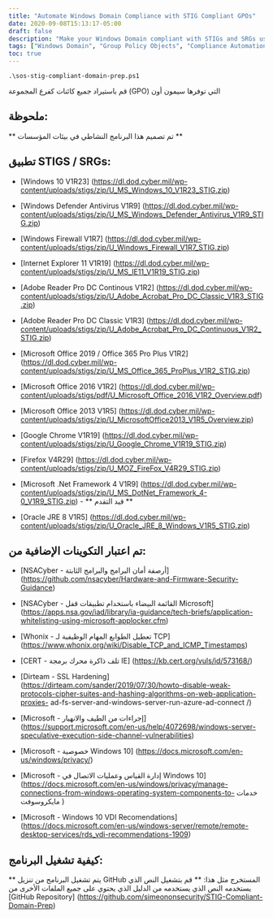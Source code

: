 ```yaml
---
title: "Automate Windows Domain Compliance with STIG Compliant GPOs"
date: 2020-09-08T15:13:17-05:00
draft: false
description: "Make your Windows Domain compliant with STIGs and SRGs using SimeonOnSecurity's GPOs, and enhance security with NSACyber, Whonix, CERT, and Dirteam configurations."
tags: ["Windows Domain", "Group Policy Objects", "Compliance Automation", "Powershell", "GPOs", "Active Directory", "Remote Server Administration Tools", "RSAT", "Windows Server", "Domain Controller", "STIGs", "SRGs", "Windows 10", "Antivirus", "Firewall", "Internet Explorer", "Adobe Reader", "Microsoft Office", "Google Chrome", "Firefox", "Security Enhancements"]
toc: true
---
```

```
.\sos-stig-compliant-domain-prep.ps1
```

 قم باستيراد جميع كائنات كفرع المجموعة (GPO) التي توفرها سيمون أون  ## ملحوظة:  ** تم تصميم هذا البرنامج النشاطي في بيئات المؤسسات **  ## تطبيق STIGS / SRGs:   - [Windows 10 V1R23] (https://dl.dod.cyber.mil/wp-content/uploads/stigs/zip/U_MS_Windows_10_V1R23_STIG.zip)  - [Windows Defender Antivirus V1R9] (https://dl.dod.cyber.mil/wp-content/uploads/stigs/zip/U_MS_Windows_Defender_Antivirus_V1R9_STIG.zip)  - [Windows Firewall V1R7] (https://dl.dod.cyber.mil/wp-content/uploads/stigs/zip/U_Windows_Firewall_V1R7_STIG.zip)  - [Internet Explorer 11 V1R19] (https://dl.dod.cyber.mil/wp-content/uploads/stigs/zip/U_MS_IE11_V1R19_STIG.zip)  - [Adobe Reader Pro DC Continous V1R2] (https://dl.dod.cyber.mil/wp-content/uploads/stigs/zip/U_Adobe_Acrobat_Pro_DC_Classic_V1R3_STIG.zip)  - [Adobe Reader Pro DC Classic V1R3] (https://dl.dod.cyber.mil/wp-content/uploads/stigs/zip/U_Adobe_Acrobat_Pro_DC_Continuous_V1R2_STIG.zip)  - [Microsoft Office 2019 / Office 365 Pro Plus V1R2] (https://dl.dod.cyber.mil/wp-content/uploads/stigs/zip/U_MS_Office_365_ProPlus_V1R2_STIG.zip)  - [Microsoft Office 2016 V1R2] (https://dl.dod.cyber.mil/wp-content/uploads/stigs/pdf/U_Microsoft_Office_2016_V1R2_Overview.pdf)  - [Microsoft Office 2013 V1R5] (https://dl.dod.cyber.mil/wp-content/uploads/stigs/zip/U_MicrosoftOffice2013_V1R5_Overview.zip)  - [Google Chrome V1R19] (https://dl.dod.cyber.mil/wp-content/uploads/stigs/zip/U_Google_Chrome_V1R19_STIG.zip)  - [Firefox V4R29] (https://dl.dod.cyber.mil/wp-content/uploads/stigs/zip/U_MOZ_FireFox_V4R29_STIG.zip)  - [Microsoft .Net Framework 4 V1R9] (https://dl.dod.cyber.mil/wp-content/uploads/stigs/zip/U_MS_DotNet_Framework_4-0_V1R9_STIG.zip) - ** قيد التقدم **  - [Oracle JRE 8 V1R5] (https://dl.dod.cyber.mil/wp-content/uploads/stigs/zip/U_Oracle_JRE_8_Windows_V1R5_STIG.zip)  ## تم اعتبار التكوينات الإضافية من:  - [NSACyber - أرصفة أمان البرامج والبرامج الثابتة] (https://github.com/nsacyber/Hardware-and-Firmware-Security-Guidance)  - [NSACyber - القائمة البيضاء باستخدام تطبيقات قفل Microsoft] (https://apps.nsa.gov/iad/library/ia-guidance/tech-briefs/application-whitelisting-using-microsoft-applocker.cfm)  - [Whonix - تعطيل الطوابع المهام الوظيفية لـ TCP] (https://www.whonix.org/wiki/Disable_TCP_and_ICMP_Timestamps)  - [CERT - تلف ذاكرة محرك برمجة IE] (https://kb.cert.org/vuls/id/573168/)  - [Dirteam - SSL Hardening] (https://dirteam.com/sander/2019/07/30/howto-disable-weak-protocols-cipher-suites-and-hashing-algorithms-on-web-application-proxies- ad-fs-server-and-windows-server-run-azure-ad-connect /)  - [Microsoft - إجراءات من الطيف والانهيار] (https://support.microsoft.com/en-us/help/4072698/windows-server-speculative-execution-side-channel-vulnerabilities)  - [Microsoft - خصوصية Windows 10] (https://docs.microsoft.com/en-us/windows/privacy/)  - [Microsoft - إدارة القياس وعمليات الاتصال في Windows 10] (https://docs.microsoft.com/en-us/windows/privacy/manage-connections-from-windows-operating-system-components-to- خدمات مايكروسوفت )  - [Microsoft - Windows 10 VDI Recomendations] (https://docs.microsoft.com/en-us/windows-server/remote/remote-desktop-services/rds_vdi-recommendations-1909)  ## كيفية تشغيل البرنامج:  ** يتم تشغيل البرنامج من تنزيل GitHub المستخرج مثل هذا: ** قم بتشغيل النص الذي يستخدمه النص الذي يستخدمه من الدليل الذي يحتوي على جميع الملفات الأخرى من [GitHub Repository] (https://github.com/simeononsecurity/STIG-Compliant-Domain-Prep)  
